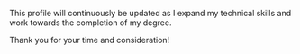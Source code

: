 This profile will continuously be updated as I expand my technical skills and work towards the completion of my degree.

Thank you for your time and consideration!
